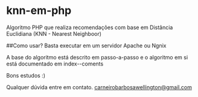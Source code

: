 # knn-em-php
Algoritmo PHP que realiza recomendações com base em Distância Euclidiana (KNN - Nearest Neighboor)

##Como usar?
Basta executar em um servidor Apache ou Ngnix 

A base do algoritmo está descrito em passo-a-passo e o algoritmo em si está documentado em index--coments

Bons estudos :)

Qualquer dúvida entre em contato. carneirobarbosawellington@gmail.com
